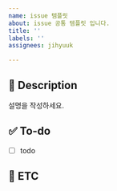 ```yaml
---
name: issue 템플릿
about: issue 공통 템플릿 입니다.
title: ''
labels: ''
assignees: jihyuuk

---
```


## :pencil: Description
설명을 작성하세요.

## :white_check_mark: To-do
- [ ] todo

## :speech_balloon: ETC
